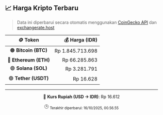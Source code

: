 

<!-- HARGA_KRIPTO -->
## 📈 Harga Kripto Terbaru

> Data ini diperbarui secara otomatis menggunakan [CoinGecko API](https://www.coingecko.com/) dan [exchangerate.host](https://exchangerate.host/)

<div align="center">

| 🪙 Token | 💰 Harga (IDR) |
|:------:|---------------:|
| 🟠 **Bitcoin (BTC)**   | Rp 1.845.713.698 |
| 🔵 **Ethereum (ETH)**  | Rp 66.285.863 |
| 🟣 **Solana (SOL)**    | Rp 3.281.791 |
| 🟢 **Tether (USDT)**   | Rp 16.628 |

---

💱 **Kurs Rupiah (USD → IDR)**: Rp 16.612

🕒 <sub>Terakhir diperbarui: 16/10/2025, 00.56.55</sub>

</div>
<!-- /HARGA_KRIPTO -->